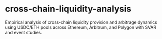 # cross-chain-liquidity-analysis
Empirical analysis of cross-chain liquidity provision and arbitrage dynamics using USDC/ETH pools across Ethereum, Arbitrum, and Polygon with SVAR and event studies.

